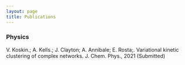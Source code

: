 ```yaml
---
layout: page
title: Publications
---
```


### Physics
V. Koskin.; A. Kells.; J. Clayton; A. Annibale; E. Rosta;. Variational kinetic
clustering of complex networks. J. Chem. Phys., 2021 (Submitted)